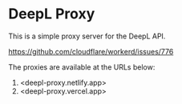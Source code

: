 # DeepL Proxy

This is a simple proxy server for the DeepL API.

<https://github.com/cloudflare/workerd/issues/776>

The proxies are available at the URLs below:

1. <deepl-proxy.netlify.app>
2. <deepl-proxy.vercel.app>
